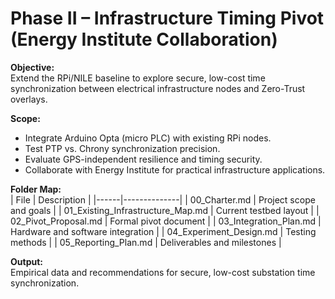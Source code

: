 # Phase II – Infrastructure Timing Pivot (Energy Institute Collaboration)

**Objective:**  
Extend the RPi/NILE baseline to explore secure, low-cost time synchronization between electrical infrastructure nodes and Zero-Trust overlays.

**Scope:**  
- Integrate Arduino Opta (micro PLC) with existing RPi nodes.  
- Test PTP vs. Chrony synchronization precision.  
- Evaluate GPS-independent resilience and timing security.  
- Collaborate with Energy Institute for practical infrastructure applications.

**Folder Map:**  
| File | Description |
|------|--------------|
| 00_Charter.md | Project scope and goals |
| 01_Existing_Infrastructure_Map.md | Current testbed layout |
| 02_Pivot_Proposal.md | Formal pivot document |
| 03_Integration_Plan.md | Hardware and software integration |
| 04_Experiment_Design.md | Testing methods |
| 05_Reporting_Plan.md | Deliverables and milestones |

**Output:**  
Empirical data and recommendations for secure, low-cost substation time synchronization.
